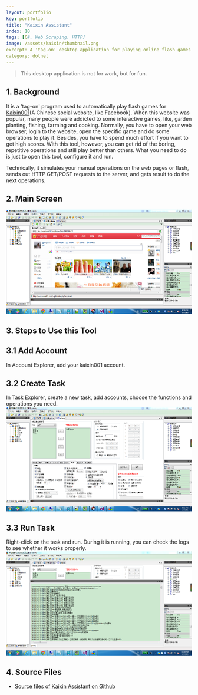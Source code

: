 ```yaml
---
layout: portfolio
key: portfolio
title: "Kaixin Assistant"
index: 10
tags: [C#, Web Scraping, HTTP]
image: /assets/kaixin/thumbnail.png
excerpt: A 'tag-on' desktop application for playing online flash games automatically.
category: dotnet
---
```


> This desktop application is not for work, but for fun.

## 1. Background
It is a 'tag-on' program used to automatically play flash games for [Kaixin001](http://www.kaixin001.com/ "Kaixin001")(A Chinese social website, like Facebook). When this website was popular, many people were addicted to some interactive games, like, garden planting, fishing, farming and cooking. Normally, you have to open your web browser, login to the website, open the specific game and do some operations to play it. Besides, you have to spend much effort if you want to get high scores. With this tool, however, you can get rid of the boring, repetitive operations and still play better than others. What you need to do is just to open this tool, configure it and run.

Technically, it simulates your manual operations on the web pages or flash, sends out HTTP GET/POST requests to the server, and gets result to do the next operations.  

## 2. Main Screen
![kaixin](/assets/kaixin/full.png "kaixin")  

## 3. Steps to Use this Tool
## 3.1 Add Account
In Account Explorer, add your kaixin001 account.  
## 3.2 Create Task
In Task Explorer, create a new task, add accounts, choose the functions and operations you need.  
![task](/assets/kaixin/task.png "task")
## 3.3 Run Task
Right-click on the task and run. During it is running, you can check the logs to see whether it works properly.
![running](/assets/kaixin/running.png "running")  

## 4. Source Files
* [Source files of Kaixin Assistant on Github](https://github.com/jojozhuang/Portfolio/tree/master/KaixinAssistant)
